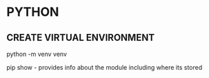 # PYTHON

## CREATE VIRTUAL ENVIRONMENT
python -m venv venv

pip show <module name> - provides info about the module including where its stored